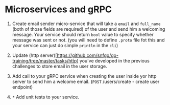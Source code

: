 # Microservices and gRPC

1. Create email sender micro-service that will take a `email` and `full_name` (both of those fields are required) of the user and send him a welcoming message. Your service should return `bool` value to specify whether message was sent or not. (you will need to define `.proto` file fot this and your service can just do simple `println` in the `cli`)

2. Update (http server)[https://github.com/snfgo/go-training/tree/master/tasks/http] you've developed in the previous challenges to store email in the user storage. 

3. Add call to your gRPC service when creating the user inside yor http server to send him a welcome email. (`POST` /users/create - create user endpoint)

4. `*` Add unit tests to your service.

